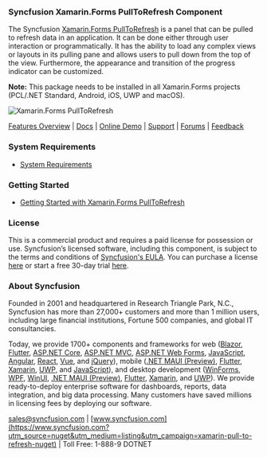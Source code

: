 ### Syncfusion Xamarin.Forms PullToRefresh Component
The Syncfusion [Xamarin.Forms PullToRefresh](https://www.syncfusion.com/xamarin-ui-controls/xamarin-pull-to-refresh?utm_source=nuget&utm_medium=listing&utm_campaign=xamarin-pull-to-refresh-nuget) is a panel that can be pulled to refresh data in an application. It can be done either through user interaction or programmatically. It has the ability to load any complex views or layouts in its pulling pane and allows users to pull down from the top of the view. Furthermore, the appearance and transition of the progress indicator can be customized.

**Note:** This package needs to be installed in all Xamarin.Forms projects (PCL/.NET Standard, Android, iOS, UWP and macOS).
	  
![Xamarin.Forms PullToRefresh](https://cdn.syncfusion.com/nuget-readme/xamarin/xamarin-forms-pulltorefresh.png)

[Features Overview](https://www.syncfusion.com/xamarin-ui-controls/xamarin-pull-to-refresh?utm_source=nuget&utm_medium=listing&utm_campaign=xamarin-pull-to-refresh-nuget) | [Docs](https://help.syncfusion.com/xamarin/pull-to-refresh/getting-started?utm_source=nuget&utm_medium=listing&utm_campaign=xamarin-pull-to-refresh-nuget) | [Online Demo](https://github.com/syncfusion/xamarin-demos?utm_source=nuget&utm_medium=listing&utm_campaign=xamarin-pull-to-refresh-nuget) | [Support](https://www.syncfusion.com/support/directtrac/incidents/newincident?utm_source=nuget&utm_medium=listing&utm_campaign=xamarin-pull-to-refresh-nuget) | [Forums](https://www.syncfusion.com/forums/xamarin.forms?utm_source=nuget&utm_medium=listing&utm_campaign=xamarin-pull-to-refresh-nuget) | [Feedback](https://www.syncfusion.com/feedback/xamarin-forms?utm_source=nuget&utm_medium=listing&utm_campaign=xamarin-pull-to-refresh-nuget)

### System Requirements

* [System Requirements](https://help.syncfusion.com/xamarin/installation/system-requirements?utm_source=nuget&utm_medium=listing&utm_campaign=xamarin-pull-to-refresh-nuget)

### Getting Started

* [Getting Started with Xamarin.Forms PullToRefresh](https://help.syncfusion.com/xamarin/pull-to-refresh/getting-started?utm_source=nuget&utm_medium=listing&utm_campaign=xamarin-pull-to-refresh-nuget)

### License

This is a commercial product and requires a paid license for possession or use. Syncfusion’s licensed software, including this component, is subject to the terms and conditions of [Syncfusion's EULA](https://www.syncfusion.com/eula/es/?utm_source=nuget&utm_medium=listing&utm_campaign=xamarin-pull-to-refresh-nuget). You can purchase a license [here](https://www.syncfusion.com/sales/products?utm_source=nuget&utm_medium=listing&utm_campaign=xamarin-pull-to-refresh-nuget) or start a free 30-day trial [here](https://www.syncfusion.com/account/manage-trials/start-trials?utm_source=nuget&utm_medium=listing&utm_campaign=xamarin-pull-to-refresh-nuget).

### About Syncfusion

Founded in 2001 and headquartered in Research Triangle Park, N.C., Syncfusion has more than 27,000+ customers and more than 1 million users, including large financial institutions, Fortune 500 companies, and global IT consultancies.
 
Today, we provide 1700+ components and frameworks for web ([Blazor](https://www.syncfusion.com/blazor-components?utm_source=nuget&utm_medium=listing&utm_campaign=xamarin-pull-to-refresh-nuget), [Flutter](https://www.syncfusion.com/flutter-widgets?utm_source=nuget&utm_medium=listing&utm_campaign=xamarin-pull-to-refresh-nuget), [ASP.NET Core](https://www.syncfusion.com/aspnet-core-ui-controls?utm_source=nuget&utm_medium=listing&utm_campaign=xamarin-pull-to-refresh-nuget), [ASP.NET MVC](https://www.syncfusion.com/aspnet-mvc-ui-controls?utm_source=nuget&utm_medium=listing&utm_campaign=xamarin-pull-to-refresh-nuget), [ASP.NET Web Forms](https://www.syncfusion.com/jquery/aspnet-webforms-ui-controls?utm_source=nuget&utm_medium=listing&utm_campaign=xamarin-pull-to-refresh-nuget), [JavaScript](https://www.syncfusion.com/javascript-ui-controls?utm_source=nuget&utm_medium=listing&utm_campaign=xamarin-pull-to-refresh-nuget), [Angular](https://www.syncfusion.com/angular-ui-components?utm_source=nuget&utm_medium=listing&utm_campaign=xamarin-pull-to-refresh-nuget), [React](https://www.syncfusion.com/react-ui-components?utm_source=nuget&utm_medium=listing&utm_campaign=xamarin-pull-to-refresh-nuget), [Vue](https://www.syncfusion.com/vue-ui-components?utm_source=nuget&utm_medium=listing&utm_campaign=xamarin-pull-to-refresh-nuget), and [jQuery](https://www.syncfusion.com/jquery-ui-widgets?utm_source=nuget&utm_medium=listing&utm_campaign=xamarin-pull-to-refresh-nuget)), mobile ([.NET MAUI (Preview)](https://www.syncfusion.com/maui-controls?utm_source=nuget&utm_medium=listing&utm_campaign=xamarin-pull-to-refresh-nuget), [Flutter](https://www.syncfusion.com/flutter-widgets?utm_source=nuget&utm_medium=listing&utm_campaign=xamarin-pull-to-refresh-nuget), [Xamarin](https://www.syncfusion.com/xamarin-ui-controls?utm_source=nuget&utm_medium=listing&utm_campaign=xamarin-pull-to-refresh-nuget), [UWP](https://www.syncfusion.com/uwp-ui-controls?utm_source=nuget&utm_medium=listing&utm_campaign=xamarin-pull-to-refresh-nuget), and [JavaScript](https://www.syncfusion.com/javascript-ui-controls?utm_source=nuget&utm_medium=listing&utm_campaign=xamarin-pull-to-refresh-nuget)), and desktop development ([WinForms](https://www.syncfusion.com/winforms-ui-controls?utm_source=nuget&utm_medium=listing&utm_campaign=xamarin-pull-to-refresh-nuget), [WPF](https://www.syncfusion.com/wpf-controls?utm_source=nuget&utm_medium=listing&utm_campaign=xamarin-pull-to-refresh-nuget), [WinUI](https://www.syncfusion.com/winui-controls?utm_source=nuget&utm_medium=listing&utm_campaign=xamarin-pull-to-refresh-nuget), [.NET MAUI (Preview)](https://www.syncfusion.com/maui-controls?utm_source=nuget&utm_medium=listing&utm_campaign=xamarin-pull-to-refresh-nuget), [Flutter](https://www.syncfusion.com/flutter-widgets?utm_source=nuget&utm_medium=listing&utm_campaign=xamarin-pull-to-refresh-nuget), [Xamarin](https://www.syncfusion.com/xamarin-ui-controls?utm_source=nuget&utm_medium=listing&utm_campaign=xamarin-pull-to-refresh-nuget), and [UWP](https://www.syncfusion.com/uwp-ui-controls?utm_source=nuget&utm_medium=listing&utm_campaign=xamarin-pull-to-refresh-nuget)). We provide ready-to-deploy enterprise software for dashboards, reports, data integration, and big data processing. Many customers have saved millions in licensing fees by deploying our software.

[sales@syncfusion.com](mailto:sales@syncfusion.com?Subject=Syncfusion%20Xamarin.Forms%20PullToRefresh-%20NuGet) | [www.syncfusion.com](https://www.syncfusion.com?utm_source=nuget&utm_medium=listing&utm_campaign=xamarin-pull-to-refresh-nuget) | Toll Free: 1-888-9 DOTNET 